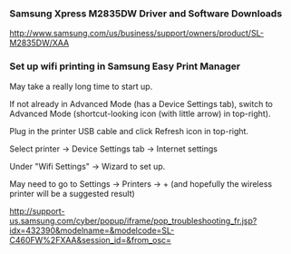### Samsung Xpress M2835DW Driver and Software Downloads

http://www.samsung.com/us/business/support/owners/product/SL-M2835DW/XAA


### Set up wifi printing in Samsung Easy Print Manager

May take a really long time to start up.

If not already in Advanced Mode (has a Device Settings tab), switch to Advanced Mode (shortcut-looking icon (with little arrow) in top-right).

Plug in the printer USB cable and click Refresh icon in top-right.

Select printer -> Device Settings tab -> Internet settings

Under "Wifi Settings" -> Wizard to set up.

May need to go to Settings -> Printers -> + (and hopefully the wireless printer will be a suggested result)

http://support-us.samsung.com/cyber/popup/iframe/pop_troubleshooting_fr.jsp?idx=432390&modelname=&modelcode=SL-C460FW%2FXAA&session_id=&from_osc=